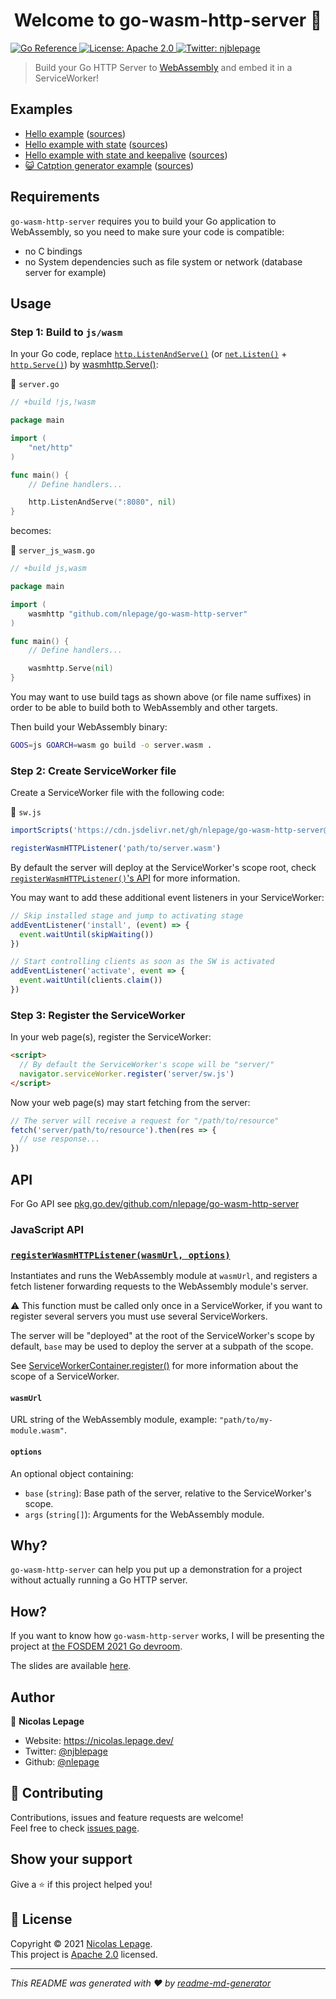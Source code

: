 <h1 align="center">Welcome to go-wasm-http-server 👋</h1>
<p>
  <a href="https://pkg.go.dev/github.com/nlepage/go-wasm-http-server#section-documentation">
    <img src="https://pkg.go.dev/badge/github.com/nlepage/go-wasm-http-server.svg" alt="Go Reference">
  </a>
  <a href="https://github.com/nlepage/go-wasm-http-server/blob/master/LICENSE" target="_blank">
    <img alt="License: Apache 2.0" src="https://img.shields.io/badge/License-Apache--2.0-yellow.svg" />
  </a>
  <a href="https://twitter.com/njblepage" target="_blank">
    <img alt="Twitter: njblepage" src="https://img.shields.io/twitter/follow/njblepage.svg?style=social" />
  </a>
</p>

> Build your Go HTTP Server to [WebAssembly](https://mdn.io/WebAssembly/) and embed it in a ServiceWorker!

## Examples

 - [Hello example](https://nlepage.github.io/go-wasm-http-server/hello) ([sources](https://github.com/nlepage/go-wasm-http-server/tree/master/docs/hello))
 - [Hello example with state](https://nlepage.github.io/go-wasm-http-server/hello-state) ([sources](https://github.com/nlepage/go-wasm-http-server/tree/master/docs/hello-state))
 - [Hello example with state and keepalive](https://nlepage.github.io/go-wasm-http-server/hello-state-keepalive) ([sources](https://github.com/nlepage/go-wasm-http-server/tree/master/docs/hello-state-keepalive))
 - [😺 Catption generator example](https://nlepage.github.io/catption/wasm) ([sources](https://github.com/nlepage/catption/tree/wasm))

## Requirements

`go-wasm-http-server` requires you to build your Go application to WebAssembly, so you need to make sure your code is compatible:
- no C bindings
- no System dependencies such as file system or network (database server for example)

## Usage

### Step 1: Build to `js/wasm`

In your Go code, replace [`http.ListenAndServe()`](https://pkg.go.dev/net/http#ListenAndServe) (or [`net.Listen()`](https://pkg.go.dev/net#Listen) + [`http.Serve()`](https://pkg.go.dev/net/http#Serve)) by [wasmhttp.Serve()](https://pkg.go.dev/github.com/nlepage/go-wasm-http-server#Serve):

📄 `server.go`
```go
// +build !js,!wasm

package main

import (
    "net/http"
)

func main() {
    // Define handlers...

    http.ListenAndServe(":8080", nil)
}
```

becomes:

📄 `server_js_wasm.go`
```go
// +build js,wasm

package main

import (
    wasmhttp "github.com/nlepage/go-wasm-http-server"
)

func main() {
    // Define handlers...

    wasmhttp.Serve(nil)
}
```

You may want to use build tags as shown above (or file name suffixes) in order to be able to build both to WebAssembly and other targets.

Then build your WebAssembly binary:

```sh
GOOS=js GOARCH=wasm go build -o server.wasm .
```

### Step 2: Create ServiceWorker file

Create a ServiceWorker file with the following code:

📄 `sw.js`
```js
importScripts('https://cdn.jsdelivr.net/gh/nlepage/go-wasm-http-server@v1.0.0/sw.js')

registerWasmHTTPListener('path/to/server.wasm')
```

By default the server will deploy at the ServiceWorker's scope root, check [`registerWasmHTTPListener()`'s API](https://github.com/nlepage/go-wasm-http-server#registerwasmhttplistenerwasmurl-options) for more information.

You may want to add these additional event listeners in your ServiceWorker:

```js
// Skip installed stage and jump to activating stage
addEventListener('install', (event) => {
  event.waitUntil(skipWaiting())
})

// Start controlling clients as soon as the SW is activated
addEventListener('activate', event => {
  event.waitUntil(clients.claim())
})
```

### Step 3: Register the ServiceWorker

In your web page(s), register the ServiceWorker:

```html
<script>
  // By default the ServiceWorker's scope will be "server/"
  navigator.serviceWorker.register('server/sw.js')
</script>
```

Now your web page(s) may start fetching from the server:

```js
// The server will receive a request for "/path/to/resource"
fetch('server/path/to/resource').then(res => {
  // use response...
})
```

## API

For Go API see [pkg.go.dev/github.com/nlepage/go-wasm-http-server](https://pkg.go.dev/github.com/nlepage/go-wasm-http-server#section-documentation)

### JavaScript API

### [`registerWasmHTTPListener(wasmUrl, options)`](https://github.com/nlepage/go-wasm-http-server/blob/v1.0.0/sw.js#L3)

Instantiates and runs the WebAssembly module at `wasmUrl`, and registers a fetch listener forwarding requests to the WebAssembly module's server.

⚠ This function must be called only once in a ServiceWorker, if you want to register several servers you must use several ServiceWorkers.

The server will be "deployed" at the root of the ServiceWorker's scope by default, `base` may be used to deploy the server at a subpath of the scope.

See [ServiceWorkerContainer.register()](https://developer.mozilla.org/en-US/docs/Web/API/ServiceWorkerContainer/register) for more information about the scope of a ServiceWorker.

#### `wasmUrl`

URL string of the WebAssembly module, example: `"path/to/my-module.wasm"`.

#### `options`

An optional object containing:

- `base` (`string`): Base path of the server, relative to the ServiceWorker's scope.
- `args` (`string[]`): Arguments for the WebAssembly module.

## Why?

`go-wasm-http-server` can help you put up a demonstration for a project without actually running a Go HTTP server.

## How?

If you want to know how `go-wasm-http-server` works, I will be presenting the project at [the FOSDEM 2021 Go devroom](https://fosdem.org/2021/schedule/room/dgo/).

The slides are available [here](https://nlepage.github.io/go-wasm-http-talk/).

## Author

👤 **Nicolas Lepage**

* Website: https://nicolas.lepage.dev/
* Twitter: [@njblepage](https://twitter.com/njblepage)
* Github: [@nlepage](https://github.com/nlepage)

## 🤝 Contributing

Contributions, issues and feature requests are welcome!<br />Feel free to check [issues page](https://github.com/nlepage/go-wasm-http-server/issues).

## Show your support

Give a ⭐️ if this project helped you!

## 📝 License

Copyright © 2021 [Nicolas Lepage](https://github.com/nlepage).<br />
This project is [Apache 2.0](https://github.com/nlepage/go-wasm-http-server/blob/master/LICENSE) licensed.

***
_This README was generated with ❤️ by [readme-md-generator](https://github.com/kefranabg/readme-md-generator)_
